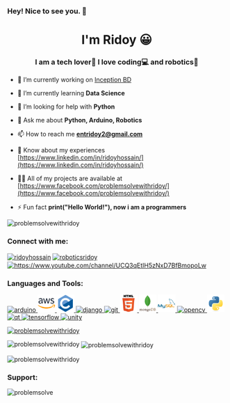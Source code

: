 ###  Hey! Nice to see you. 👋

<h1 align="center">I'm Ridoy 😀</h1>
<h3 align="center">I am a tech lover🥰 I love coding💻 and robotics🎎</h3>



- 🔭 I’m currently working on [Inception BD](https://www.facebook.com/inceptionforfuture)

- 🌱 I’m currently learning **Data Science**

- 🤝 I’m looking for help with **Python**

- 💬 Ask me about **Python, Arduino, Robotics**

- 📫 How to reach me **entridoy2@gmail.com**

- 📄 Know about my experiences [https://www.linkedin.com/in/ridoyhossain/](https://www.linkedin.com/in/ridoyhossain/)

- 👨‍💻 All of my projects are available at [https://www.facebook.com/problemsolvewithridoy/](https://www.facebook.com/problemsolvewithridoy/)

- ⚡ Fun fact **print("Hello World!"), now i am a programmers**




<p align="left"> <img src="https://komarev.com/ghpvc/?username=problemsolvewithridoy&label=Profile%20views&color=0e75b6&style=flat" alt="problemsolvewithridoy" /> </p>

<h3 align="left">Connect with me:</h3>
<p align="left">
<a href="https://linkedin.com/in/ridoyhossain" target="blank"><img align="center" src="https://raw.githubusercontent.com/rahuldkjain/github-profile-readme-generator/master/src/images/icons/Social/linked-in-alt.svg" alt="ridoyhossain" height="30" width="40" /></a>
<a href="https://fb.com/roboticsridoy" target="blank"><img align="center" src="https://raw.githubusercontent.com/rahuldkjain/github-profile-readme-generator/master/src/images/icons/Social/facebook.svg" alt="roboticsridoy" height="30" width="40" /></a>
<a href="https://www.youtube.com/channel/UCQ3qEtIH5zNxD7BfBmopoLw" target="blank"><img align="center" src="https://raw.githubusercontent.com/rahuldkjain/github-profile-readme-generator/master/src/images/icons/Social/youtube.svg" alt="https://www.youtube.com/channel/UCQ3qEtIH5zNxD7BfBmopoLw" height="30" width="40" /></a>
</p>

<h3 align="left">Languages and Tools:</h3>
<p align="left"> <a href="https://www.arduino.cc/" target="_blank" rel="noreferrer"> <img src="https://cdn.worldvectorlogo.com/logos/arduino-1.svg" alt="arduino" width="40" height="40"/> </a> <a href="https://aws.amazon.com" target="_blank" rel="noreferrer"> <img src="https://raw.githubusercontent.com/devicons/devicon/master/icons/amazonwebservices/amazonwebservices-original-wordmark.svg" alt="aws" width="40" height="40"/> </a> <a href="https://www.cprogramming.com/" target="_blank" rel="noreferrer"> <img src="https://raw.githubusercontent.com/devicons/devicon/master/icons/c/c-original.svg" alt="c" width="40" height="40"/> </a> <a href="https://www.djangoproject.com/" target="_blank" rel="noreferrer"> <img src="https://cdn.worldvectorlogo.com/logos/django.svg" alt="django" width="40" height="40"/> </a> <a href="https://git-scm.com/" target="_blank" rel="noreferrer"> <img src="https://www.vectorlogo.zone/logos/git-scm/git-scm-icon.svg" alt="git" width="40" height="40"/> </a> <a href="https://www.w3.org/html/" target="_blank" rel="noreferrer"> <img src="https://raw.githubusercontent.com/devicons/devicon/master/icons/html5/html5-original-wordmark.svg" alt="html5" width="40" height="40"/> </a> <a href="https://www.mongodb.com/" target="_blank" rel="noreferrer"> <img src="https://raw.githubusercontent.com/devicons/devicon/master/icons/mongodb/mongodb-original-wordmark.svg" alt="mongodb" width="40" height="40"/> </a> <a href="https://www.mysql.com/" target="_blank" rel="noreferrer"> <img src="https://raw.githubusercontent.com/devicons/devicon/master/icons/mysql/mysql-original-wordmark.svg" alt="mysql" width="40" height="40"/> </a> <a href="https://opencv.org/" target="_blank" rel="noreferrer"> <img src="https://www.vectorlogo.zone/logos/opencv/opencv-icon.svg" alt="opencv" width="40" height="40"/> </a> <a href="https://www.python.org" target="_blank" rel="noreferrer"> <img src="https://raw.githubusercontent.com/devicons/devicon/master/icons/python/python-original.svg" alt="python" width="40" height="40"/> </a> <a href="https://www.qt.io/" target="_blank" rel="noreferrer"> <img src="https://upload.wikimedia.org/wikipedia/commons/0/0b/Qt_logo_2016.svg" alt="qt" width="40" height="40"/> </a> <a href="https://www.tensorflow.org" target="_blank" rel="noreferrer"> <img src="https://www.vectorlogo.zone/logos/tensorflow/tensorflow-icon.svg" alt="tensorflow" width="40" height="40"/> </a> <a href="https://unity.com/" target="_blank" rel="noreferrer"> <img src="https://www.vectorlogo.zone/logos/unity3d/unity3d-icon.svg" alt="unity" width="40" height="40"/> </a> </p>



<p align="left"> <a href="https://github.com/ryo-ma/github-profile-trophy"><img src="https://github-profile-trophy.vercel.app/?username=problemsolvewithridoy" alt="problemsolvewithridoy" /></a> </p>

<p><img align="left" src="https://github-readme-stats.vercel.app/api/top-langs?username=problemsolvewithridoy&show_icons=true&locale=en&layout=compact" alt="problemsolvewithridoy" /></p>

<p>&nbsp;<img align="center" src="https://github-readme-stats.vercel.app/api?username=problemsolvewithridoy&show_icons=true&locale=en" alt="problemsolvewithridoy" /></p>

<p><img align="center" src="https://github-readme-streak-stats.herokuapp.com/?user=problemsolvewithridoy&" alt="problemsolvewithridoy" /></p>

<h3 align="left">Support:</h3>
<p><a href="https://www.buymeacoffee.com/problemsolve"> <img align="left" src="https://cdn.ko-fi.com/cdn/kofi3.png?v=3" height="50" width="210" alt="problemsolve" /></a></p><br><br>
